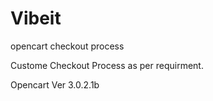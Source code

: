 # Vibeit
opencart checkout process

Custome Checkout Process as per requirment.

Opencart Ver 3.0.2.1b
